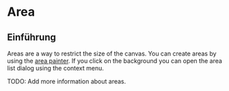 # Area

## Einführung

Areas are a way to restrict the size of the canvas. You can create areas by using the [area painter](painters/area.md). If you click on the background you can open the area list dialog using the context menu.

TODO: Add more information about areas.
